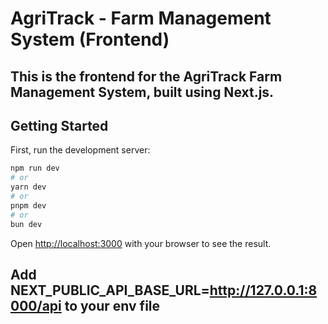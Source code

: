 # AgriTrack - Farm Management System (Frontend)
## This is the frontend for the AgriTrack Farm Management System, built using Next.js.


## Getting Started

First, run the development server:

```bash
npm run dev
# or
yarn dev
# or
pnpm dev
# or
bun dev
```

Open [http://localhost:3000](http://localhost:3000) with your browser to see the result.

## Add NEXT_PUBLIC_API_BASE_URL=http://127.0.0.1:8000/api   to your env file 

